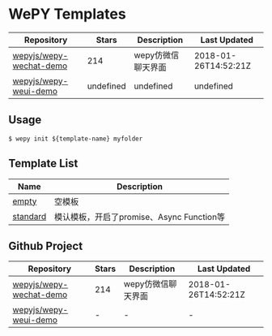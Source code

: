 # WePY Templates

| Repository | Stars | Description | Last Updated |
| --- | --- | --- | --- |
| [wepyjs/wepy-wechat-demo](https://github.com/wepyjs/wepy-wechat-demo) | 214 | wepy仿微信聊天界面 | 2018-01-26T14:52:21Z |
| [wepyjs/wepy-weui-demo](https://github.com/wepyjs/wepy-weui-demo) | undefined | undefined | undefined |
## Usage

```
$ wepy init ${template-name} myfolder
```

## Template List

| Name | Description |
| --- | --- |
| [empty](https://github.com/wepyjs/wepy_templates/tree/master/templates/empty) | 空模板 |
| [standard](https://github.com/wepyjs/wepy_templates/tree/master/templates/standard) | 模认模板，开启了promise、Async Function等 |

## Github Project

| Repository | Stars | Description | Last Updated |
| --- | --- | --- | --- |
| [wepyjs/wepy-wechat-demo](https://github.com/wepyjs/wepy-wechat-demo) | 214 | wepy仿微信聊天界面 | 2018-01-26T14:52:21Z |
| [wepyjs/wepy-weui-demo](https://github.com/wepyjs/wepy-weui-demo) | - | - | - |

